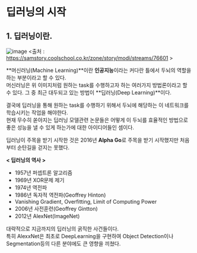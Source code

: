 # 딥러닝의 시작   

## 1. 딥러닝이란.

![image](https://user-images.githubusercontent.com/77032455/168540271-0d43f8e5-0bfb-473e-99c8-750eb643f664.png)
<출처 : https://samstory.coolschool.co.kr/zone/story/modi/streams/76601 > 



**머신러닝(Machine Learning)**이란 **인공지능**이라는 커다란 틀에서 두뇌의 역할을 하는 부분이라고 할 수 있다.  
머신러닝은 위 이미지처럼 원하는 task를 수행하고자 하는 여러가지 방법론이라고 할 수 있다. 
그 중 최근 대두되고 있는 방법이 **딥러닝(Deep Learning)**이다.   

결국에 딥러닝을 통해 원하는 task를 수행하기 위해서 두뇌에 해당하는 이 네트워크를 학습시키는 작업을 해야한다.   
현재 무수히  쏟아지는 딥러닝 모델관련 논문들은 어떻게 이 두뇌를 효율적인 방법으로 좋은 성능을 낼 수 있게 하는가에 대한 아이디어들인 셈이다.  

딥러닝이 주목을 받기 시작한 것은 2016년 **Alpha Go**로 주목을 받기 시작했지만 처음부터 순탄길을 걷지는 못했다.   

**< 딥러닝의 역사 >** 
- 1957년 퍼셉트론 알고리즘 
- 1969년 XOR문제 제기
- 1974년 역전파 
- 1986년 독자적 역전파(Geoffrey Hinton)
- Vanishing Gradient, Overfitting, Limit of Computing Power
- 2006년 사전훈련(Geoffrey Gintton)
- 2012년 AlexNet(ImageNet) 


대략적으로 지금까지의 딥러닝의 굵직한 사건들이다.   
특히 AlexxNet은 최초로 DeepLearning을 구현하여 Object Detection이나 Segmentation등의 다른 분야에도 큰 영향을 끼쳤다. 

